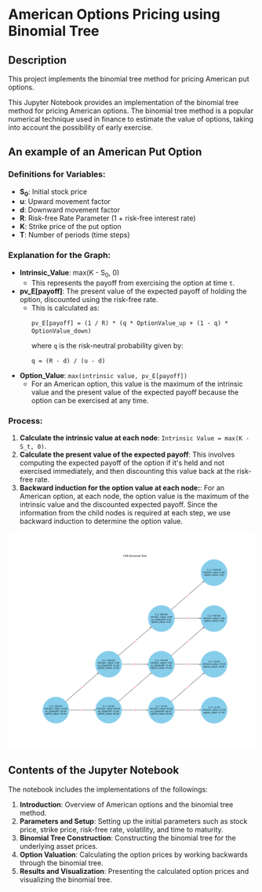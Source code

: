 
# American Options Pricing using Binomial Tree

## Description
This project implements the binomial tree method for pricing American put options.

This Jupyter Notebook provides an implementation of the binomial tree method for pricing American options. The binomial tree method is a popular numerical technique used in finance to estimate the value of options, taking into account the possibility of early exercise.

## An example of an American Put Option

### Definitions for Variables:
- **S<sub>0</sub>**: Initial stock price
- **u**: Upward movement factor
- **d**: Downward movement factor
- **R**: Risk-free Rate Parameter (1 + risk-free interest rate)
- **K**: Strike price of the put option
- **T**: Number of periods (time steps)

### Explanation for the Graph:
- **Intrinsic_Value**: max(K - S<sub>0</sub>, 0)
  - This represents the payoff from exercising the option at time `t`.
- **pv_E[payoff]**: The present value of the expected payoff of holding the option, discounted using the risk-free rate.
  - This is calculated as:
    ```
    pv_E[payoff] = (1 / R) * (q * OptionValue_up + (1 - q) * OptionValue_down)
    ```
    where `q` is the risk-neutral probability given by:
    ```
    q = (R - d) / (u - d)
    ```
- **Option_Value**: `max(intrinsic value, pv_E[payoff])`
  - For an American option, this value is the maximum of the intrinsic value and the present value of the expected payoff because the option can be exercised at any time.

### Process:
1. **Calculate the intrinsic value at each node**: `Intrinsic Value = max(K - S_t, 0)`.
2. **Calculate the present value of the expected payoff**: This involves computing the expected payoff of the option if it's held and not exercised immediately, and then discounting this value back at the risk-free rate.
3. **Backward induction for the option value at each node:**: For an American option, at each node, the option value is the maximum of the intrinsic value and the discounted expected payoff. Since the information from the child nodes is required at each step, we use backward induction to determine the option value.



![Binomial Tree to Price an American Put Option](graph/bionomial_tree.png)

## Contents of the Jupyter Notebook
The notebook includes the implementations of the followings:
1. **Introduction**: Overview of American options and the binomial tree method.
2. **Parameters and Setup**: Setting up the initial parameters such as stock price, strike price, risk-free rate, volatility, and time to maturity.
3. **Binomial Tree Construction**: Constructing the binomial tree for the underlying asset prices.
4. **Option Valuation**: Calculating the option prices by working backwards through the binomial tree.
5. **Results and Visualization**: Presenting the calculated option prices and visualizing the binomial tree.